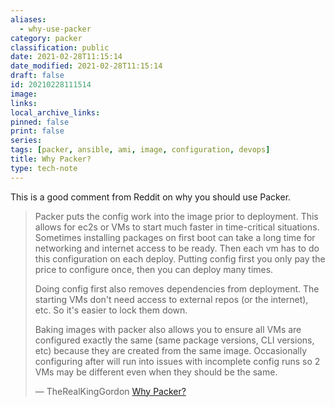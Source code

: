 ```yaml
---
aliases:
  - why-use-packer
category: packer
classification: public
date: 2021-02-28T11:15:14
date_modified: 2021-02-28T11:15:14
draft: false
id: 20210228111514
image: 
links: 
local_archive_links: 
pinned: false
print: false
series: 
tags: [packer, ansible, ami, image, configuration, devops]
title: Why Packer?
type: tech-note
---
```


This is a good comment from Reddit on why you should use Packer.

> Packer puts the config work into the image prior to deployment. This allows for ec2s or VMs to start much faster in time-critical situations. Sometimes installing packages on first boot can take a long time for networking and internet access to be ready. Then each vm has to do this configuration on each deploy. Putting config first you only pay the price to configure once, then you can deploy many times.
>
> Doing config first also removes dependencies from deployment. The starting VMs don't need access to external repos (or the internet), etc. So it's easier to lock them down.
>
> Baking images with packer also allows you to ensure all VMs are configured exactly the same (same package versions, CLI versions, etc) because they are created from the same image. Occasionally configuring after will run into issues with incomplete config runs so 2 VMs may be different even when they should be the same.
>
> — TheRealKingGordon [Why Packer?](https://www.reddit.com/r/devops/comments/ko3cwq/why_packer/gho2u06?utm_source=share&utm_medium=web2x&context=3)

